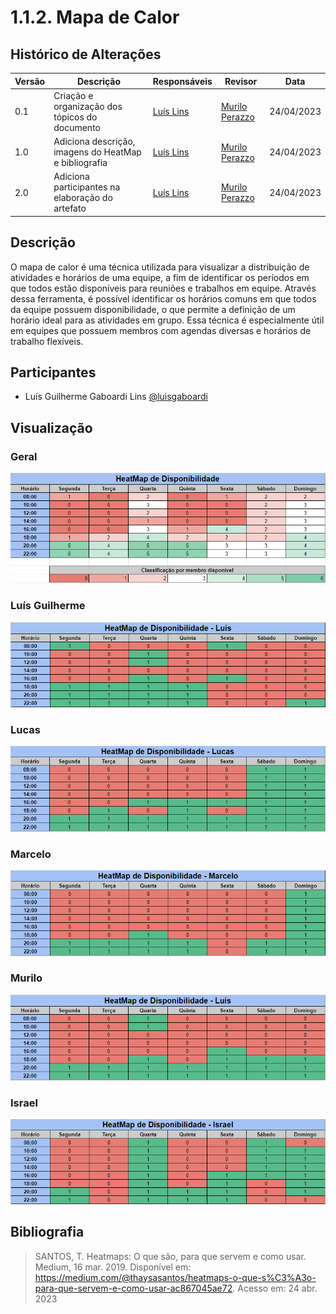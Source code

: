 # 1.1.2. Mapa de Calor

## Histórico de Alterações

| Versão | Descrição                                             | Responsáveis                                 | Revisor | Data       |
| ------ | ----------------------------------------------------- | -------------------------------------------- | ------- | ---------- |
| 0.1    | Criação e organização dos tópicos do documento        | [Luís Lins](https://github.com/luisgaboardi) | [Murilo Perazzo](https://github.com/murilopbs)       | 24/04/2023 |
| 1.0    | Adiciona descrição, imagens do HeatMap e bibliografia | [Luís Lins](https://github.com/luisgaboardi) | [Murilo Perazzo](https://github.com/murilopbs)       | 24/04/2023 |
| 2.0    | Adiciona participantes na elaboração do artefato      | [Luís Lins](https://github.com/luisgaboardi) | [Murilo Perazzo](https://github.com/murilopbs)       | 24/04/2023 |

## Descrição

O mapa de calor é uma técnica utilizada para visualizar a distribuição de atividades e horários de uma equipe, a fim de identificar os períodos em que todos estão disponíveis para reuniões e trabalhos em equipe. Através dessa ferramenta, é possível identificar os horários comuns em que todos da equipe possuem disponibilidade, o que permite a definição de um horário ideal para as atividades em grupo. Essa técnica é especialmente útil em equipes que possuem membros com agendas diversas e horários de trabalho flexíveis.

## Participantes

- Luís Guilherme Gaboardi Lins [@luisgaboardi](https://github.com/luisgaboardi)

## Visualização

### Geral

![MapaCalor - Geral](../Imagens/MapaCalor/Geral.png)

### Luís Guilherme

![MapaCalor - Luís](../Imagens/MapaCalor/Luis.png)

### Lucas

![MapaCalor - Lucas](../Imagens/MapaCalor/Lucas.png)

### Marcelo

![MapaCalor - Marcelo](../Imagens/MapaCalor/Marcelo.png)

### Murilo

![MapaCalor - Murilo](../Imagens/MapaCalor/Murilo.png)

### Israel

![MapaCalor - Israel](../Imagens/MapaCalor/Israel.png)

## Bibliografia

> SANTOS, T. Heatmaps: O que são, para que servem e como usar. Medium, 16 mar. 2019. Disponível em: <https://medium.com/@thaysasantos/heatmaps-o-que-s%C3%A3o-para-que-servem-e-como-usar-ac867045ae72>. Acesso em: 24 abr. 2023
